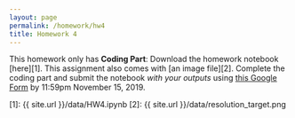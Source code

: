 ```yaml
---
layout: page
permalink: /homework/hw4
title: Homework 4
---
```


This homework only has **Coding Part**: Download the homework notebook [here][1]. This assignment also comes with [an image file][2]. Complete the coding part and submit the notebook _with your outputs_ using [this Google Form](https://forms.gle/ukFFGsi1j68bMJuw5) by 11:59pm November 15, 2019.

[1]: {{ site.url }}/data/HW4.ipynb
[2]: {{ site.url }}/data/resolution_target.png
